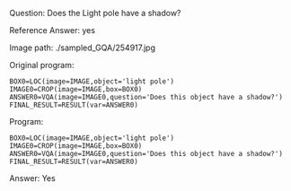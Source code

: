 Question: Does the Light pole have a shadow?

Reference Answer: yes

Image path: ./sampled_GQA/254917.jpg

Original program:

```
BOX0=LOC(image=IMAGE,object='light pole')
IMAGE0=CROP(image=IMAGE,box=BOX0)
ANSWER0=VQA(image=IMAGE0,question='Does this object have a shadow?')
FINAL_RESULT=RESULT(var=ANSWER0)
```
Program:

```
BOX0=LOC(image=IMAGE,object='light pole')
IMAGE0=CROP(image=IMAGE,box=BOX0)
ANSWER0=VQA(image=IMAGE0,question='Does this object have a shadow?')
FINAL_RESULT=RESULT(var=ANSWER0)
```
Answer: Yes

